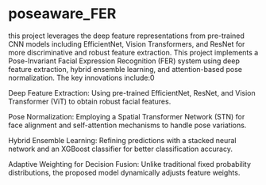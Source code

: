 # poseaware_FER
this project leverages the deep feature representations from pre-trained CNN models including EfficientNet, Vision Transformers, and ResNet for more discriminative and robust feature extraction. 
This project implements a Pose-Invariant Facial Expression Recognition (FER) system using deep feature extraction, hybrid ensemble learning, and attention-based pose normalization. The key innovations include:0

Deep Feature Extraction: Using pre-trained EfficientNet, ResNet, and Vision Transformer (ViT) to obtain robust facial features.

Pose Normalization: Employing a Spatial Transformer Network (STN) for face alignment and self-attention mechanisms to handle pose variations.

Hybrid Ensemble Learning: Refining predictions with a stacked neural network and an XGBoost classifier for better classification accuracy.

Adaptive Weighting for Decision Fusion: Unlike traditional fixed probability distributions, the proposed model dynamically adjusts feature weights.
